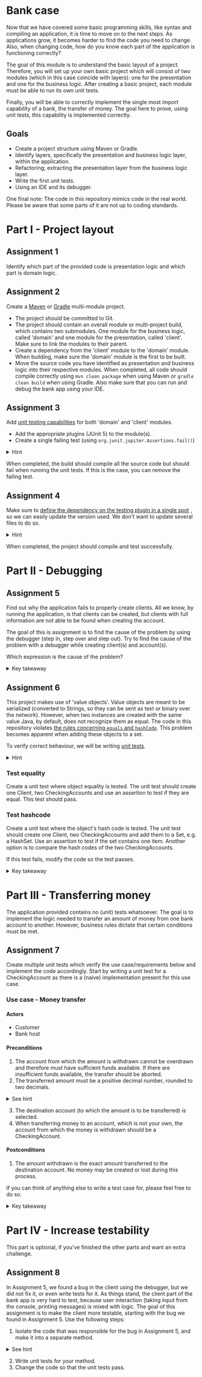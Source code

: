 # Bank case

Now that we have covered some basic programming skills, like syntax and compiling an application, it is time to move on
to the next steps. As applications grow, it becomes harder to find the code you need to change. Also, when changing
code, how do you know each part of the application is functioning correctly?

The goal of this module is to understand the basic layout of a project. Therefore, you will set up your own basic
project which will consist of two modules (which in this case coincide with layers): one for the presentation and one
for the business logic. After creating a basic project, each module must be able to run its own unit tests.

Finally, you will be able to correctly implement the single most import capability of a bank, the transfer of money. The
goal here to prove, using unit tests, this capability is implemented correctly.

## Goals

* Create a project structure using Maven or Gradle.
* Identify layers, specifically the presentation and business logic layer, within the application.
* Refactoring; extracting the presentation layer from the business logic layer.
* Write the first unit tests.
* Using an IDE and its debugger.

One final note: The code in this repository mimics code in the real world. Please be aware that some parts of it are not 
up to coding standards. 

# Part I - Project layout

## Assignment 1

Identify which part of the provided code is presentation logic and which part is domain logic.

## Assignment 2

Create
a [Maven](https://git.sogyo.nl/academy/mastercourses/softwareengineering/exercises/build-automation-debugging-unit-testing/build-automation/-/blob/master/README.maven.md#introduction-to-maven)
or [Gradle](https://git.sogyo.nl/academy/mastercourses/softwareengineering/exercises/build-automation-debugging-unit-testing/build-automation/-/blob/master/README.gradle.md)
multi-module project.

* The project should be committed to Git.
* The project should contain an overall module or multi-project build, which contains two submodules. One module for 
  the business logic, called 'domain' and one module for the presentation, called 'client'. Make sure to link the 
  modules to their parent.
* Create a dependency from the 'client' module to the 'domain' module. When building, make sure the 'domain' module is
  the first to be built.
* Move the source code you have identified as presentation and business logic into their respective modules. When
  completed, all code should compile correctly using ```mvn clean package``` when using Maven or ```gradle clean build```
  when using Gradle. Also make sure that you can run and debug the bank app using your IDE.

## Assignment 3

Add [unit testing capabilities](https://git.sogyo.nl/academy/mastercourses/softwareengineering/exercises/build-automation-debugging-unit-testing/build-automation/-/blob/master/README.maven.md#32-domain-tests)
for both 'domain' and 'client' modules.

* Add the appropriate plugins (JUnit 5) to the module(s).
* Create a single failing test (using ```org.junit.jupiter.Assertions.fail()```)

<details>
  <summary>Hint</summary> 

When using Maven, make sure to use the maven-surefire-plugin version 2.22.0 or higher.
</details>

When completed, the build should compile all the source code but should fail when running the unit tests. If this is the
case, you can remove the failing test.

## Assignment 4

Make sure
to [define the dependency on the testing plugin in a single spot](https://git.sogyo.nl/academy/mastercourses/softwareengineering/exercises/build-automation-debugging-unit-testing/build-automation/-/blob/master/README.maven.md#5-sharing-and-enforcing-dependencies-over-the-multi-module-project)
, so we can easily update the version used. We don't want to update several files to do so.
<details>
  <summary>Hint</summary> 

Use parent build file.
</details>

When completed, the project should compile and test successfully.

# Part II - Debugging

## Assignment 5

Find out why the application fails to properly create clients. All we know, by running the application, is that clients
can be created, but clients with full information are not able to be found when creating the account.

The goal of this is assignment is to find the cause of the problem by using the debugger (step in, step over and step
out). Try to find the cause of the problem with a debugger while creating client(s) and account(s).

Which expression is the cause of the problem?

<details>
<summary>Key takeaway</summary>

When debugging, you will have to start a complete application. Every time we need to create the conditions necessary to
trigger the bug we are chasing, which is a lot of work. If we want to find the cause of a specific problem faster, we
will need to be able to start and test smaller parts of the application.
</details>

## Assignment 6

This project makes use of 'value objects'. Value objects are meant to be serialized (converted to Strings, so they can
be sent as text or binary over the network). However, when two instances are created with the same value Java, by
default, does not recognize them as equal. The code in this repository violates
[the rules concerning `equals` and `hashCode`](https://www.baeldung.com/java-equals-hashcode-contracts). This problem 
becomes apparent when adding these objects to a set.

To verify correct behaviour, we will be writing [unit tests](https://www.baeldung.com/junit-5).
<details>
<summary>Hint</summary>

Place the unit tests in a directory where they will be picked up by your build tool automatically. Every unit test
should adhere to the following pattern

```java
public class Test {
    @Test
    void shouldOrMustDoSomething() {
        // Arrange (some data)

        // Act (on something)

        // Assert (something is (not) true, equal or the same)
    }
}
```

</details>

### Test equality

Create a unit test where object equality is tested. The unit test should create one Client, two CheckingAccounts and use
an assertion to test if they are equal. This test should pass.

### Test hashcode

Create a unit test where the object's hash code is tested. The unit test should create one Client, two CheckingAccounts
and add them to a Set, e.g. a HashSet. Use an assertion to test if the set contains one item. Another option is to
compare the hash codes of the two CheckingAccounts.

If this test fails, modify the code so the test passes.

<details>
<summary>Key takeaway</summary>

Never use == to compare objects! When using equals, make sure to override both ```equals()``` and ```hashCode()```.
[Preferably](https://www.baeldung.com/java-comparator-comparable), use the ```java.lang.Comparable``` for sorting
objects and write a ```java.util.Comparator``` to compare objects.
</details>

# Part III - Transferring money

The application provided contains no (unit) tests whatsoever. The goal is to implement the logic needed to transfer an
amount of money from one bank account to another. However, business rules dictate that certain conditions must be met.

## Assignment 7

Create multiple unit tests which verify the use case/requirements below and implement the code accordingly. Start by
writing a unit test for a CheckingAccount as there is a (naive) implementation present for this use case.

### Use case - Money transfer

#### Actors

* Customer
* Bank host

#### Preconditions

1. The account from which the amount is withdrawn cannot be overdrawn and therefore must have sufficient funds 
available. If there are insufficient funds available, the transfer should be aborted.
2. The transferred amount must be a positive decimal number, rounded to two decimals.

<details>
<summary>See hint</summary>

```
// Use a simple function to round to two decimals
Math.round(amount * 100d) / 100d;
```

</details>

3. The destination account (to which the amount is to be transferred) is selected.
4. When transferring money to an account, which is not your own, the account from which the money is withdrawn should be
   a CheckingAccount.

#### Postconditions

1. The amount withdrawn is the exact amount transferred to the destination account. No money may be created or lost
   during this process.

If you can think of anything else to write a test case for, please feel free to do so.

<details>
<summary>Key takeaway</summary>

Testing, especially in case of subclasses, requires us to think about changes in the future. If we consider a specific
account as a black box, i.e., we don't know that it is a subclass of ```BankAccount``` or will be in the future, we have
to perform (some of) the same tests on all account types.
</details>

# Part IV - Increase testability

This part is optional, if you've finished the other parts and want an extra challenge.

## Assignment 8

In Assignment 5, we found a bug in the client using the debugger, but we did not fix it, or even write tests for it. As
things stand, the client part of the bank app is very hard to test, because user interaction (taking input from the 
console, printing messages) is mixed with logic. The goal of this assignment is to make the client more testable, 
starting with the bug we found in Assignment 5. Use the following steps:

1. Isolate the code that was responsible for the bug in Assignment 5, and make it into a separate method.

<details>
<summary>See hint</summary>

You'll want a method with the following declaration:

```
static List<String> breakUpString(String input)
```

</details>

2. Write unit tests for your method.
3. Change the code so that the unit tests pass.
